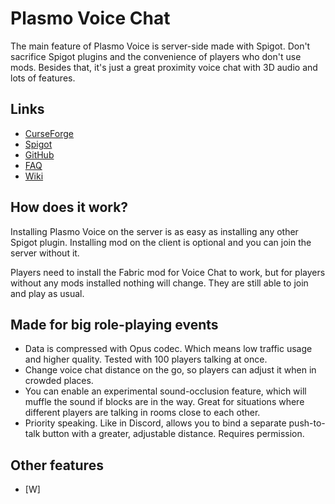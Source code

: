 # Plasmo Voice Chat
The main feature of Plasmo Voice is server-side made with Spigot. Don't sacrifice Spigot plugins and the convenience of players who don't use mods. Besides that, it's just a great proximity voice chat with 3D audio and lots of features.

## Links
- [CurseForge]()
- [Spigot]()
- [GitHub]()
- [FAQ]()
- [Wiki]()


## How does it work? 
Installing Plasmo Voice on the server is as easy as installing any other Spigot plugin. Installing mod on the client is optional and you can join the server without it.

Players need to install the Fabric mod for Voice Chat to work, but for players without any mods installed nothing will change. They are still able to join and play as usual. 

## Made for big role-playing events
- Data is compressed with Opus codec. Which means low traffic usage and higher quality. Tested with 100 players talking at once.
- Change voice chat distance on the go, so players can adjust it when in crowded places.
- You can enable an experimental sound-occlusion feature, which will muffle the sound if blocks are in the way. Great for situations where different players are talking in rooms close to each other. 
- Priority speaking. Like in Discord, allows you to bind a separate push-to-talk button with a greater, adjustable distance. Requires permission. 

## Other features
- [W]
